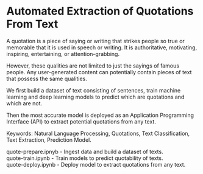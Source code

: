 # Automated Extraction of Quotations From Text

A quotation is a piece of saying or writing that strikes people so true or memorable that it is used in speech or writing. It is authoritative, motivating, inspiring, entertaining, or attention-grabbing.

However, these qualities are not limited to just the sayings of famous people. Any user-generated content can potentially contain pieces of text that possess the same qualities.

We first build a dataset of text consisting of sentences, train machine learning and deep learning models to predict which are quotations and which are not.

Then the most accurate model is deployed as an Application Programming Interface (API) to extract potential quotations from any text.

Keywords: Natural Language Processing, Quotations, Text Classification, Text Extraction, Prediction Model.

quote-prepare.ipnyb - Ingest data and build a dataset of texts.  
quote-train.ipynb - Train models to predict quotability of texts.  
quote-deploy.ipynb - Deploy model to extract quotations from any text.  
